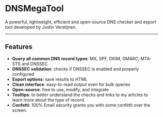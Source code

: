 # DNSMegaTool

A powerful, lightweight, efficient and open-source DNS checker and export tool developed by Justin Verstijnen.

---

## Features

- **Query all common DNS record types**: MX, SPF, DKIM, DMARC, MTA-STS and DNSSEC
- **DNSSEC validation**: checks if DNSSEC is enabled and properly configured
- **Export options**: save results to HTML
- **Clean interface**: easy-to-read output even for bulk queries
- **Open-source**: free to use, modify, and integrate
- **Tooltips**: to better understand the checks and links to my articles to learn more about the type of record.
- **Confetti**: 100% Email security grants you with some confetti over the screen.



